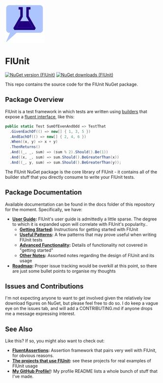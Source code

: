 ﻿![FlUnit Logo](src/FlUnit-128.png)

# FlUnit

[![NuGet version (FlUnit)](https://img.shields.io/nuget/v/FlUnit.svg?style=flat-square)](https://www.nuget.org/packages/FlUnit/) [![NuGet downloads (FlUnit)](https://img.shields.io/nuget/dt/FlUnit.svg?style=flat-square)](https://www.nuget.org/packages/FlUnit/)

This repo contains the source code for the FlUnit NuGet package.

## Package Overview

FlUnit is a test framework in which tests are written using [builders](https://en.wikipedia.org/wiki/Builder_pattern) that expose a [fluent interface](https://en.wikipedia.org/wiki/Fluent_interface), like this:

```csharp
public static Test SumOfEvenAndOdd => TestThat
  .GivenEachOf(() => new[] { 1, 3, 5 })
  .AndEachOf(() => new[] { 2, 4, 6 })
  .When((x, y) => x + y)
  .ThenReturns()
  .And((_, _, sum) => (sum % 2).Should().Be(1))
  .And((x, _, sum) => sum.Should().BeGreaterThan(x))
  .And((_, y, sum) => sum.Should().BeGreaterThan(y));
```

The FlUnit NuGet package is the core library of FlUnit - it contains all of the builder stuff that you directly consume to write your FlUnit tests.

## Package Documentation

Available documentation can be found in the docs folder of this repository for the moment. Specifically, we have:

* **[User Guide](./docs/user-guide/README.md):** FlUnit's user guide is admittedly a little sparse. The degree to which it is expanded upon will correlate with FlUnit's popularity..
  * **[Getting Started](./docs/user-guide/getting-started.md):** Instructions for getting started with FlUnit
  * **[Useful Patterns](./docs/user-guide/useful-patterns.md):** A few patterns that may prove useful when writing FlUnit tests
  * **[Advanced Functionality](./docs/user-guide/advanced-functionality.md):** Details of functionality not covered in "getting started"
  * **[Other Notes](./docs/user-guide/other-notes.md):** Assorted notes regarding the design of FlUnit and its usage
* **[Roadmap](./docs/roadmap.md):** Proper issue tracking would be overkill at this point, so there are just some bullet points to organise my thoughts

## Issues and Contributions

I'm not expecting anyone to want to get involved given the relatively low download figures on NuGet, but please feel free to do so.
I do keep a vague eye on the issues tab, and will add a CONTRIBUTING.md if anyone drops me a message expressing interest.

## See Also

Like this? If so, you might also want to check out:

* **[FluentAssertions](https://fluentassertions.com/):** Assertion framework that pairs very well with FlUnit, for obvious reasons.
* **[The projects that use FlUnit](https://github.com/sdcondon/FlUnit/network/dependents):** see these projects for real examples of FlUnit usage
* **[My GitHub Profile!](https://github.com/sdcondon):** My profile README lists a whole bunch of stuff that I've made.